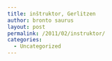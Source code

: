 ```yaml
---
title: inštruktor, Gerlitzen
author: bronto saurus
layout: post
permalink: /2011/02/instruktor/
categories:
  - Uncategorized
---
```


